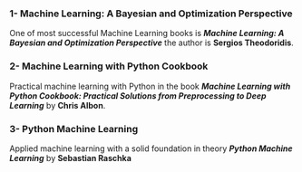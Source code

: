 ### 1- Machine Learning: A Bayesian and Optimization Perspective
One of most successful Machine Learning books is **_Machine Learning: A Bayesian and Optimization Perspective_** the author is **Sergios Theodoridis**.
### 2- Machine Learning with Python Cookbook
Practical machine learning with Python in the book **_Machine Learning with Python Cookbook: Practical Solutions from Preprocessing to Deep Learning_** by **Chris Albon**.
### 3- Python Machine Learning
Applied machine learning with a solid foundation in theory **_Python Machine Learning_** by **Sebastian Raschka**
